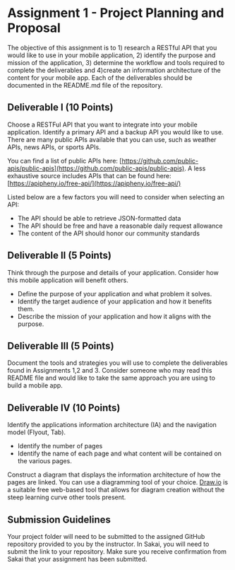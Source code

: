 # Assignment 1 - Project Planning and Proposal

The objective of this assignment is to 1) research a RESTful API that you would like to use in your mobile application, 2) identify the purpose and mission of the application, 3) determine the workflow and tools required to complete the deliverables and 4)create an information architecture of the content for your mobile app.  Each of the deliverables should be documented in the README.md file of the repository.

## Deliverable I (10 Points)

Choose a RESTFul API that you want to integrate into your mobile application.  Identify a primary API and a backup API you would like to use. There are many public APIs available that you can use, such as weather APIs, news APIs, or sports APIs. 

You can find a list of public APIs here: [https://github.com/public-apis/public-apis](https://github.com/public-apis/public-apis). A less exhaustive source includes APIs that can be found here: [https://apipheny.io/free-api/](https://apipheny.io/free-api/)

Listed below are a few factors you will need to consider when selecting an API:
- The API should be able to retrieve JSON-formatted data
- The API should be free and have a reasonable daily request allowance 
- The content of the API should honor our community standards



## Deliverable II (5 Points)
Think through the purpose and details of your application.  Consider how this mobile application will benefit others.  
- Define the purpose of your application and what problem it solves.
- Identify the target audience of your application and how it benefits them.
- Describe the mission of your application and how it aligns with the purpose.


## Deliverable III (5 Points)
Document the tools and strategies you will use to complete the deliverables found in Assignments 1,2 and 3.
Consider someone who may read this README file and would like to take the same approach you are using to build a mobile app.

## Deliverable IV (10 Points)
Identify the applications information architecture (IA) and the navigation model (Flyout, Tab).
- Identify the number of pages 
- Identify the name of each page and what content will be contained on the various pages.

Construct a diagram that displays the information architecture of how the pages are linked.  You can use a diagramming tool of your choice. [Draw.io](draw.io) is a suitable free web-based tool that allows for diagram creation without the steep learning curve other tools present.


## Submission Guidelines
Your project folder will need to be submitted to the assigned GitHub repository provided to you by the instructor. In Sakai, you will need to submit the link to your repository. Make sure you receive confirmation from Sakai that your assignment has been submitted.
